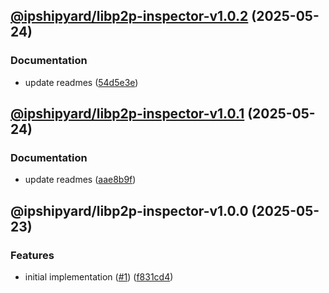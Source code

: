 ## [@ipshipyard/libp2p-inspector-v1.0.2](https://github.com/ipshipyard/js-libp2p-inspector/compare/@ipshipyard/libp2p-inspector-1.0.1...@ipshipyard/libp2p-inspector-1.0.2) (2025-05-24)

### Documentation

* update readmes ([54d5e3e](https://github.com/ipshipyard/js-libp2p-inspector/commit/54d5e3e731690f682fa4d5ba9e3d456cead09b22))

## [@ipshipyard/libp2p-inspector-v1.0.1](https://github.com/ipshipyard/js-libp2p-inspector/compare/@ipshipyard/libp2p-inspector-1.0.0...@ipshipyard/libp2p-inspector-1.0.1) (2025-05-24)

### Documentation

* update readmes ([aae8b9f](https://github.com/ipshipyard/js-libp2p-inspector/commit/aae8b9f578468a430a27294d3fa6e51dcab4e8e9))

## @ipshipyard/libp2p-inspector-v1.0.0 (2025-05-23)

### Features

* initial implementation ([#1](https://github.com/ipshipyard/js-libp2p-inspector/issues/1)) ([f831cd4](https://github.com/ipshipyard/js-libp2p-inspector/commit/f831cd4e7eff8f10db7c44a3b111dc46ff4892a7))
